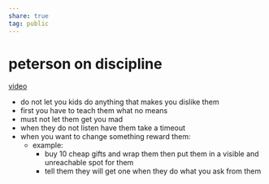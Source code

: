 ```yaml
---  
share: true  
tag: public  
---  
```

# peterson on discipline  
  
[video](https://www.youtube.com/watch?v=gH8XPT8cLQU)  
  
- do not let you kids do anything that makes you dislike them  
- first you have to teach them what no means  
- must not let them get you mad  
- when they do not listen have them take a timeout  
- when you want to change something reward them:  
  - example:  
    - buy 10 cheap gifts and wrap them then put them in a visible and unreachable spot for them  
    - tell them they will get one when they do what you ask from them